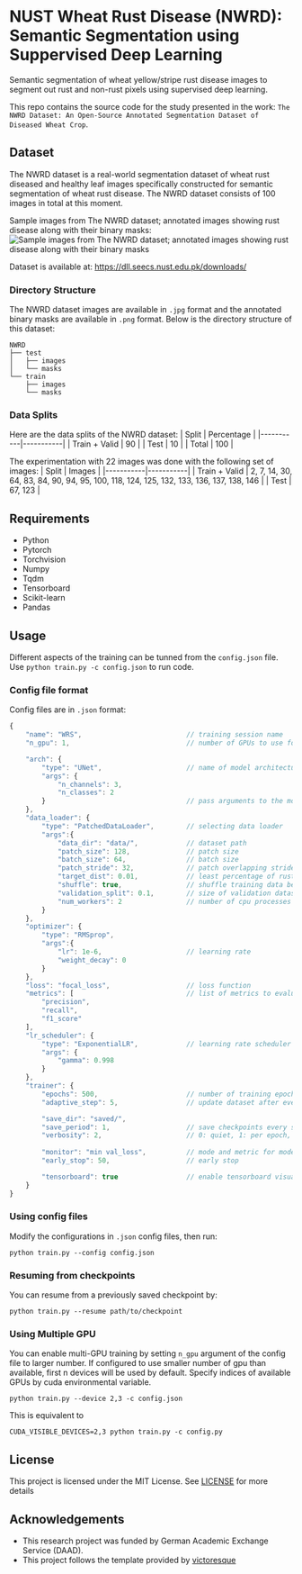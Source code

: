 # NUST Wheat Rust Disease (NWRD): Semantic Segmentation using Suppervised Deep Learning
Semantic segmentation of wheat yellow/stripe rust disease images to segment out rust and non-rust pixels using supervised deep learning.

This repo contains the source code for the study presented in the work:
`The NWRD Dataset: An Open-Source Annotated Segmentation Dataset of Diseased Wheat Crop`.

## Dataset
The NWRD dataset is a real-world segmentation dataset of wheat rust diseased and healthy leaf images specifically constructed for semantic segmentation of wheat rust disease.
The NWRD dataset consists of 100 images in total at this moment.

Sample images from The NWRD dataset; annotated images showing rust disease along with their binary masks:
![Sample images from The NWRD dataset; annotated images showing rust disease along with their binary masks](https://github.com/saadulkh/nwrd/assets/38633812/c8677336-82a0-4637-a3f8-61f5cedbad37)


Dataset is available at: https://dll.seecs.nust.edu.pk/downloads/

### Directory Structure
The NWRD dataset images are available in `.jpg` format and the annotated binary masks are available in `.png` format. Below is the directory structure of this dataset:
```
NWRD
├── test
│   ├── images
│   └── masks
└── train
    ├── images
    └── masks
```

### Data Splits
Here are the data splits of the NWRD dataset:
|   Split   |   Percentage  |
|-----------|-----------|
|   Train + Valid   |   90      |
|   Test    |   10      |
|   Total   |   100     |

The experimentation with 22 images was done with the following set of images:
|   Split   |   Images  |
|-----------|-----------|
|   Train + Valid   | 2, 7, 14, 30, 64, 83, 84, 90, 94, 95, 100, 118, 124, 125, 132, 133, 136, 137, 138, 146 |
|   Test    | 67, 123 |

## Requirements
* Python
* Pytorch
* Torchvision
* Numpy
* Tqdm
* Tensorboard
* Scikit-learn
* Pandas

## Usage
Different aspects of the training can be tunned from the `config.json` file.
Use `python train.py -c config.json` to run code.

### Config file format
Config files are in `.json` format:
```javascript
{
    "name": "WRS",                          // training session name
    "n_gpu": 1,                             // number of GPUs to use for training.

    "arch": {
        "type": "UNet",                     // name of model architecture to train
        "args": {
            "n_channels": 3,
            "n_classes": 2
        }                                   // pass arguments to the model
    },
    "data_loader": {
        "type": "PatchedDataLoader",        // selecting data loader
        "args":{
            "data_dir": "data/",            // dataset path
            "patch_size": 128,              // patch size
            "batch_size": 64,               // batch size
            "patch_stride": 32,             // patch overlapping stride
            "target_dist": 0.01,            // least percentage of rust pixels in a patch
            "shuffle": true,                // shuffle training data before
            "validation_split": 0.1,        // size of validation dataset. float(portion) or int(number of samples)
            "num_workers": 2                // number of cpu processes to be used for data loading
        }
    },
    "optimizer": {
        "type": "RMSprop",
        "args":{
            "lr": 1e-6,                     // learning rate
            "weight_decay": 0
        }
    },
    "loss": "focal_loss",                   // loss function
    "metrics": [                            // list of metrics to evaluate
        "precision",
        "recall",
        "f1_score"
    ],
    "lr_scheduler": {
        "type": "ExponentialLR",            // learning rate scheduler
        "args": {
            "gamma": 0.998
        }
    },
    "trainer": {
        "epochs": 500,                      // number of training epochs
        "adaptive_step": 5,                 // update dataset after every adaptive_step epochs

        "save_dir": "saved/",
        "save_period": 1,                   // save checkpoints every save_period epochs
        "verbosity": 2,                     // 0: quiet, 1: per epoch, 2: full
        
        "monitor": "min val_loss",          // mode and metric for model performance monitoring. set 'off' to disable.
        "early_stop": 50,                   // early stop

        "tensorboard": true                 // enable tensorboard visualization
    }
}
```

### Using config files
Modify the configurations in `.json` config files, then run:

  ```
  python train.py --config config.json
  ```

### Resuming from checkpoints
You can resume from a previously saved checkpoint by:

  ```
  python train.py --resume path/to/checkpoint
  ```

### Using Multiple GPU
You can enable multi-GPU training by setting `n_gpu` argument of the config file to larger number.
If configured to use smaller number of gpu than available, first n devices will be used by default.
Specify indices of available GPUs by cuda environmental variable.
  ```
  python train.py --device 2,3 -c config.json
  ```
  This is equivalent to
  ```
  CUDA_VISIBLE_DEVICES=2,3 python train.py -c config.py
  ```
## License
This project is licensed under the MIT License. See  [LICENSE](LICENSE) for more details

## Acknowledgements
* This research project was funded by German Academic Exchange Service (DAAD).
* This project follows the template provided by [victoresque](https://github.com/victoresque/pytorch-template)
